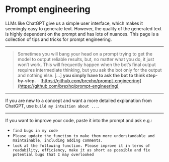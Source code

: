# Prompt engineering

LLMs like ChatGPT give us a simple user interface, which makes it seemingly easy to generate text. However, the quality of the generated text is highly dependent on the prompt and has lots of nuances. This page is a collection of tips and tricks for prompt engineering.

---

> Sometimes you will bang your head on a prompt trying to get the model to output reliable results, but, no matter what you do, it just won’t work. This will frequently happen when the bot’s final output requires intermediate thinking, but you ask the bot only for the output and nothing else. [...]
**you simply have to ask the bot to think step-by-step.** - [https://github.com/brexhq/prompt-engineering](https://github.com/brexhq/prompt-engineering)

---

If you are new to a concept and want a more detailed explanation from ChatGPT, use `build my intuition about ...`.

---

If you want to improve your code, paste it into the prompt and ask e.g.:

- `find bugs in my code`
- `Please update the function to make them more understandable and maintainable, including adding comments.`
- `look at the following function. Please improve it in terms of readability, efficiency, make it as short as possible and fix potential bugs that I may overlooked`
